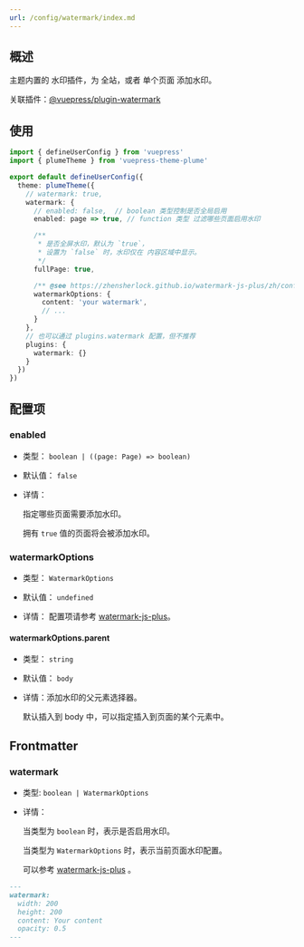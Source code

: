 ```yaml
---
url: /config/watermark/index.md
---
```

## 概述

主题内置的 水印插件，为 全站，或者 单个页面 添加水印。

关联插件：[@vuepress/plugin-watermark](https://ecosystem.vuejs.press/zh/plugins/features/watermark.html)

## 使用

```ts title=".vuepress/config.ts" twoslash
import { defineUserConfig } from 'vuepress'
import { plumeTheme } from 'vuepress-theme-plume'

export default defineUserConfig({
  theme: plumeTheme({
    // watermark: true,
    watermark: {
      // enabled: false,  // boolean 类型控制是否全局启用
      enabled: page => true, // function 类型 过滤哪些页面启用水印

      /**
       * 是否全屏水印，默认为 `true`，
       * 设置为 `false` 时，水印仅在 内容区域中显示。
       */
      fullPage: true,

      /** @see https://zhensherlock.github.io/watermark-js-plus/zh/config/ */
      watermarkOptions: {
        content: 'your watermark',
        // ...
      }
    },
    // 也可以通过 plugins.watermark 配置，但不推荐
    plugins: {
      watermark: {}
    }
  })
})
```

## 配置项

### enabled

* 类型： `boolean | ((page: Page) => boolean)`

* 默认值： `false`

* 详情：

  指定哪些页面需要添加水印。

  拥有 `true` 值的页面将会被添加水印。

### watermarkOptions

* 类型： `WatermarkOptions`

* 默认值： `undefined`

* 详情： 配置项请参考 [watermark-js-plus](https://zhensherlock.github.io/watermark-js-plus/zh/config/)。

#### watermarkOptions.parent

* 类型： `string`

* 默认值： `body`

* 详情：添加水印的父元素选择器。

  默认插入到 body 中，可以指定插入到页面的某个元素中。

## Frontmatter

### watermark

* 类型: `boolean | WatermarkOptions`

* 详情：

  当类型为 `boolean` 时，表示是否启用水印。

  当类型为 `WatermarkOptions` 时，表示当前页面水印配置。

  可以参考 [watermark-js-plus](https://zhensherlock.github.io/watermark-js-plus/zh/config/) 。

```md
---
watermark:
  width: 200
  height: 200
  content: Your content
  opacity: 0.5
---
```
